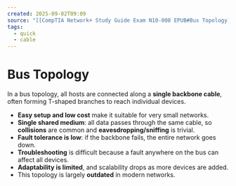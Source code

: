 ```yaml
---
created: 2025-09-02T09:09
source: "[[CompTIA Network+ Study Guide Exam N10-008 EPUB#Bus Topology]]"
tags:
  - quick
  - cable
---
```

# Bus Topology

In a bus topology, all hosts are connected along a **single backbone cable**, often forming T-shaped branches to reach individual devices.  

- **Easy setup and low cost** make it suitable for very small networks.  
- **Single shared medium**: all data passes through the same cable, so **collisions** are common and **eavesdropping/sniffing** is trivial.  
- **Fault tolerance is low**: if the backbone fails, the entire network goes down.  
- **Troubleshooting** is difficult because a fault anywhere on the bus can affect all devices.  
- **Adaptability is limited**, and scalability drops as more devices are added.  
- This topology is largely **outdated** in modern networks.  